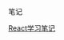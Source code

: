 笔记

[React学习笔记](https://fairfarren.github.io/2017/10/13/2017.10.13-React%E5%AD%A6%E4%B9%A0%E7%AC%94%E8%AE%B0/)